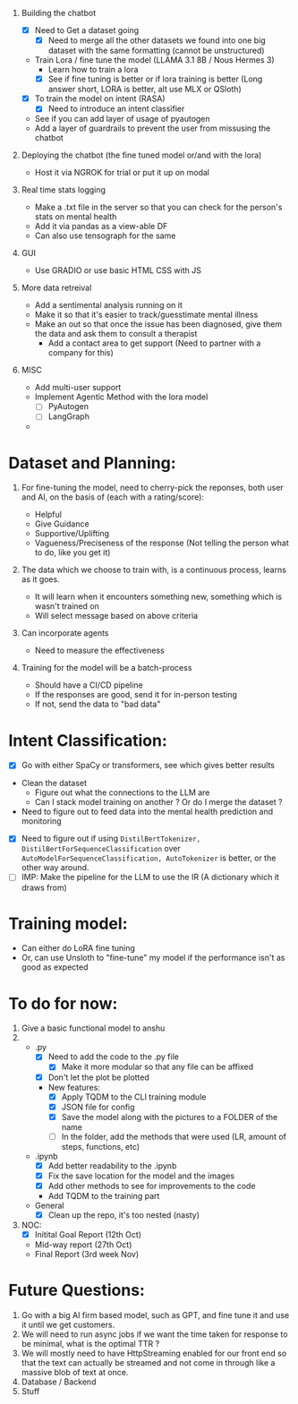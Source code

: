1. Building the chatbot
    - [x] Need to Get a dataset going
      - [x] Need to merge all the other datasets we found into one big dataset with the same formatting (cannot be unstructured)
    - Train Lora / fine tune the model (LLAMA 3.1 8B / Nous Hermes 3)
        - Learn how to train a lora
        - [x] See if fine tuning is better or if lora training is better (Long answer short, LORA is better, alt use MLX or QSloth)
    - [x] To train the model on intent (RASA)
        - [x] Need to introduce an intent classifier
    - See if you can add layer of usage of pyautogen
    - Add a layer of guardrails to prevent the user from missusing the chatbot

2. Deploying the chatbot (the fine tuned model or/and with the lora)
    - Host it via NGROK for trial or put it up on modal 

3. Real time stats logging
    - Make a .txt file in the server so that you can check for the person's stats on mental health
    - Add it via pandas as a view-able DF
    - Can also use tensograph for the same

4. GUI
    - Use GRADIO or use basic HTML CSS with JS

5. More data retreival
    - Add a sentimental analysis running on it
    - Make it so that it's easier to track/guesstimate mental illness
    - Make an out so that once the issue has been diagnosed, give them the data and ask them to consult a therapist
      - Add a contact area to get support (Need to partner with a company for this)

7. MISC
    - Add multi-user support
    - Implement Agentic Method with the lora model
        - [ ] PyAutogen
        - [ ] LangGraph
    - 

# Dataset and Planning:
1. For fine-tuning the model, need to cherry-pick the reponses, both user and AI, on the basis of (each with a rating/score):
    - Helpful
    - Give Guidance
    - Supportive/Uplifting
    - Vagueness/Preciseness of the response (Not telling the person what to do, like you get it)

2. The data which we choose to train with, is a continuous process, learns as it goes.
    - It will learn when it encounters something new, something which is wasn't trained on
    - Will select message based on above criteria

3. Can incorporate agents
    - Need to measure the effectiveness

4. Training for the model will be a batch-process
    - Should have a CI/CD pipeline
    - If the responses are good, send it for in-person testing
    - If not, send the data to "bad data"

# Intent Classification:
- [x] Go with either SpaCy or transformers, see which gives better results
- Clean the dataset
    - Figure out what the connections to the LLM are
    - Can I stack model training on another ? Or do I merge the dataset ?
- Need to figure out to feed data into the mental health prediction and monitoring
- [x] Need to figure out if using `DistilBertTokenizer, DistilBertForSequenceClassification` over `AutoModelForSequenceClassification, AutoTokenizer` is better, or the other way around.
- [ ] IMP: Make the pipeline for the LLM to use the IR (A dictionary which it draws from)

# Training model:
- Can either do LoRA fine tuning
- Or, can use Unsloth to "fine-tune" my model if the performance isn't as good as expected

# To do for now:
1. Give a basic functional model to anshu
2. 
    - .py
        - [x] Need to add the code to the .py file
            - [x] Make it more modular so that any file can be affixed
        - [x] Don't let the plot be plotted
        - New features:
            - [x] Apply TQDM to the CLI training module
            - [x] JSON file for config
            - [x] Save the model along with the pictures to a FOLDER of the name
            - [ ] In the folder, add the methods that were used (LR, amount of steps, functions, etc)
    - .ipynb
        - [x] Add better readability to the .ipynb
        - [x] Fix the save location for the model and the images
        - [x] Add other methods to see for improvements to the code
        - Add TQDM to the training part
    - General
        - [x] Clean up the repo, it's too nested (nasty)

3. NOC:
    - [x] Initital Goal Report (12th Oct)
    - Mid-way report (27th Oct)
    - Final Report (3rd week Nov)

# Future Questions:
1. Go with a big AI firm based model, such as GPT, and fine tune it and use it until we get customers.
2. We will need to run async jobs if we want the time taken for response to be minimal, what is the optimal TTR ?
3. We will mostly need to have HttpStreaming enabled for our front end so that the text can actually be streamed and not come in through like a massive blob of text at once.
4. Database / Backend
5. Stuff